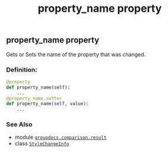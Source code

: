 ﻿---
title: property_name property
second_title: GroupDocs.Comparison for Python via .NET API References
description: 
type: docs
url: /python-net/groupdocs.comparison.result/stylechangeinfo/property_name/
is_root: false
weight: 60
---

## property_name property


Gets or Sets the name of the property that was changed.
### Definition:
```python
@property
def property_name(self):
    ...
@property_name.setter
def property_name(self, value):
    ...
```

### See Also
* module [`groupdocs.comparison.result`](../../)
* class [`StyleChangeInfo`](/comparison/python-net/groupdocs.comparison.result/stylechangeinfo)
